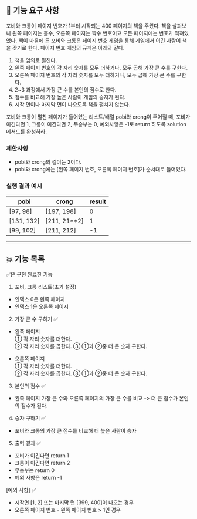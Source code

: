 ## 🚀 기능 요구 사항

포비와 크롱이 페이지 번호가 1부터 시작되는 400 페이지의 책을 주웠다. 책을 살펴보니 왼쪽 페이지는 홀수, 오른쪽 페이지는 짝수 번호이고 모든 페이지에는 번호가 적혀있었다. 책이 마음에 든 포비와 크롱은 페이지 번호 게임을 통해 게임에서 이긴 사람이 책을 갖기로 한다. 페이지 번호 게임의 규칙은 아래와 같다.

1. 책을 임의로 펼친다.
2. 왼쪽 페이지 번호의 각 자리 숫자를 모두 더하거나, 모두 곱해 가장 큰 수를 구한다.
3. 오른쪽 페이지 번호의 각 자리 숫자를 모두 더하거나, 모두 곱해 가장 큰 수를 구한다.
4. 2~3 과정에서 가장 큰 수를 본인의 점수로 한다.
5. 점수를 비교해 가장 높은 사람이 게임의 승자가 된다.
6. 시작 면이나 마지막 면이 나오도록 책을 펼치지 않는다.

포비와 크롱이 펼친 페이지가 들어있는 리스트/배열 pobi와 crong이 주어질 때, 포비가 이긴다면 1, 크롱이 이긴다면 2, 무승부는 0, 예외사항은 -1로 return 하도록 solution 메서드를 완성하라.

### 제한사항

- pobi와 crong의 길이는 2이다.
- pobi와 crong에는 [왼쪽 페이지 번호, 오른쪽 페이지 번호]가 순서대로 들어있다.

### 실행 결과 예시

| pobi | crong | result |
| --- | --- | --- |
| [97, 98] | [197, 198] | 0 |
| [131, 132] | [211, 21**2] | 1 |
| [99, 102] | [211, 212] | -1 |

---

## 💥 기능 목록 

✅은 구현 완료한 기능

1. 포비, 크롱 리스트(초기 설정)
- 인덱스 0은 왼쪽 페이지
- 인덱스 1은 오른쪽 페이지

2. 가장 큰 수 구하기 ✅

- 왼쪽 페이지  
  ① 각 자리 숫자를 더한다.   
  ② 각 자리 숫자를 곱한다.
  ③ ①과 ②중 더 큰 숫자 구한다.

- 오른쪽 페이지  
  ① 각 자리 숫자를 더한다.   
  ② 각 자리 숫자를 곱한다.
  ③ ①과 ②중 더 큰 숫자 구한다.

3. 본인의 점수 ✅
- 왼쪽 페이지 가장 큰 수와 오른쪽 페이지의 가장 큰 수를 비교 -> 더 큰 점수가 본인의 점수가 된다.

4. 승자 구하기 ✅
- 포비와 크롱의 가장 큰 점수를 비교해 더 높은 사람이 승자

5. 출력 결과 ✅
- 포비가 이긴다면 return 1
- 크롱이 이긴다면 return 2
- 무승부는 return 0
- 예외 사항은 return -1

[예외 사항] ✅
- 시작면 [1, 2] 또는 마지막 면 [399, 400]이 나오는 경우
- 오른쪽 페이지 번호 - 왼쪽 페이지 번호 > 1인 경우






